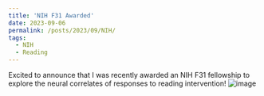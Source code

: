 ```yaml
---
title: 'NIH F31 Awarded'
date: 2023-09-06
permalink: /posts/2023/09/NIH/
tags:
  - NIH
  - Reading
---
```


Excited to announce that I was recently awarded an NIH F31 fellowship to explore the neural correlates of responses to reading intervention!
![image](https://github.com/smeisler/smeisler.github.io/assets/27028726/6ae5697f-d07e-417d-9fc4-ddda196d5701)
